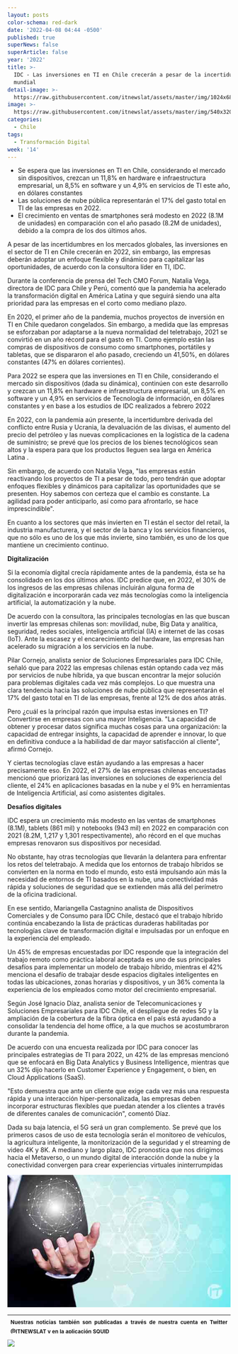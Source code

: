 ```yaml
---
layout: posts
color-schema: red-dark
date: '2022-04-08 04:44 -0500'
published: true
superNews: false
superArticle: false
year: '2022'
title: >-
  IDC - Las inversiones en TI en Chile crecerán a pesar de la incertidumbre
  mundial
detail-image: >-
  https://raw.githubusercontent.com/itnewslat/assets/master/img/1024x680/TransformacionDigital-g.jpg
image: >-
  https://raw.githubusercontent.com/itnewslat/assets/master/img/540x320/TransformacionDigital-p.jpg
categories:
  - Chile
tags:
  - Transformación Digital
week: '14'
---
```

- Se espera que las inversiones en TI en Chile, considerando el mercado sin dispositivos, crezcan un 11,8% en hardware e infraestructura empresarial, un 8,5% en software y un 4,9% en servicios de TI este año, en dólares constantes
- Las soluciones de nube pública representarán el 17% del gasto total en TI de las empresas en 2022.
- El crecimiento en ventas de smartphones será modesto en 2022 (8.1M de unidades) en comparación con el año pasado (8.2M de unidades), debido a la compra de los dos últimos años.

A pesar de las incertidumbres en los mercados globales, las inversiones en el sector de TI en Chile crecerán en 2022, sin embargo, las empresas deberán adoptar un enfoque flexible y dinámico para capitalizar las oportunidades, de acuerdo con la consultora líder en TI, IDC.
 
Durante la conferencia de prensa del Tech CMO Forum, Natalia Vega, directora de IDC para Chile y Perú, comentó que la pandemia ha acelerado la transformación digital en América Latina y que seguirá siendo una alta prioridad para las empresas en el corto como mediano plazo.
 
En 2020, el primer año de la pandemia, muchos proyectos de inversión en TI en Chile quedaron congelados. Sin embargo, a medida que las empresas se esforzaban por adaptarse a la nueva normalidad del teletrabajo, 2021 se convirtió en un año récord para el gasto en TI. Como ejemplo están las compras de dispositivos de consumo como smartphones, portátiles y tabletas, que se dispararon el año pasado, creciendo un 41,50%, en dólares constantes (47% en dólares corrientes).
 
Para 2022 se espera que las inversiones en TI en Chile, considerando el mercado sin dispositivos (dada su dinámica), continúen con este desarrollo y crezcan un 11,8% en hardware e infraestructura empresarial, un 8,5% en software y un 4,9% en servicios de Tecnología de información, en dólares constantes y en base a los estudios de IDC realizados a febrero 2022
 
En 2022, con la pandemia aún presente, la incertidumbre derivada del conflicto entre Rusia y Ucrania, la devaluación de las divisas, el aumento del precio del petróleo y las nuevas complicaciones en la logística de la cadena de suministro; se prevé que los precios de los bienes tecnológicos sean altos y la espera para que los productos lleguen sea larga en América Latina .
 
Sin embargo, de acuerdo con Natalia Vega, "las empresas están reactivando los proyectos de TI a pesar de todo, pero tendrán que adoptar enfoques flexibles y dinámicos para capitalizar las oportunidades que se presenten. Hoy sabemos con certeza que el cambio es constante. La agilidad para poder anticiparlo, así como para afrontarlo, se hace imprescindible".
 
En cuanto a los sectores que más invierten en TI están el sector del retail, la industria manufacturera, y el sector de la banca y los servicios financieros, que no sólo es uno de los que más invierte, sino también, es uno de los que mantiene un crecimiento continuo.
 
**Digitalización**
 
Si la economía digital crecía rápidamente antes de la pandemia, ésta se ha consolidado en los dos últimos años. IDC predice que, en 2022, el 30% de los ingresos de las empresas chilenas incluirán alguna forma de digitalización e incorporarán cada vez más tecnologías como la inteligencia artificial, la automatización y la nube.
 
De acuerdo con la consultora, las principales tecnologías en las que buscan invertir las empresas chilenas son: movilidad, nube, Big Data y analítica, seguridad, redes sociales, inteligencia artificial (IA) e internet de las cosas (IoT). Ante la escasez y el encarecimiento del hardware, las empresas han acelerado su migración a los servicios en la nube.
 
Pilar Cornejo, analista senior de Soluciones Empresariales para IDC Chile, señaló que para 2022 las empresas chilenas están optando cada vez más por servicios de nube híbrida, ya que buscan encontrar la mejor solución para problemas digitales cada vez más complejos. Lo que muestra una clara tendencia hacia las soluciones de nube pública que representarán el 17% del gasto total en TI de las empresas, frente al 12% de dos años atrás.
 
Pero ¿cuál es la principal razón que impulsa estas inversiones en TI? Convertirse en empresas con una mayor Inteligencia. "La capacidad de obtener y procesar datos significa muchas cosas para una organización: la capacidad de entregar insights, la capacidad de aprender e innovar, lo que en definitiva conduce a la habilidad de dar mayor satisfacción al cliente", afirmó Cornejo.
 
Y ciertas tecnologías clave están ayudando a las empresas a hacer precisamente eso. En 2022, el 27% de las empresas chilenas encuestadas mencionó que priorizará las inversiones en soluciones de experiencia del cliente, el 24% en aplicaciones basadas en la nube y el 9% en herramientas de Inteligencia Artificial, así como asistentes digitales.
 
**Desafíos digitales**
 
IDC espera un crecimiento más modesto en las ventas de smartphones (8.1M), tablets (861 mil) y notebooks (943 mil) en 2022 en comparación con 2021 (8.2M, 1,217 y 1,301 respectivamente), año récord en el que muchas empresas renovaron sus dispositivos por necesidad.
 
No obstante, hay otras tecnologías que llevarán la delantera para enfrentar los retos del teletrabajo. A medida que los entornos de trabajo híbridos se convierten en la norma en todo el mundo, esto está impulsando aún más la necesidad de entornos de TI basados en la nube, una conectividad más rápida y soluciones de seguridad que se extienden más allá del perímetro de la oficina tradicional.
 
En ese sentido, Mariangella Castagnino analista de Dispositivos Comerciales y de Consumo para IDC Chile, destacó que el trabajo híbrido continúa encabezando la lista de prácticas duraderas habilitadas por tecnologías clave de transformación digital e impulsadas por un enfoque en la experiencia del empleado.
 
Un 45% de empresas encuestadas por IDC responde que la integración del trabajo remoto como práctica laboral aceptada es uno de sus principales desafíos para implementar un modelo de trabajo híbrido, mientras el 42% menciona el desafío de trabajar desde espacios digitales inteligentes en todas las ubicaciones, zonas horarias y dispositivos, y un 36% comenta la experiencia de los empleados como motor del crecimiento empresarial.
 
Según José Ignacio Díaz, analista senior de Telecomunicaciones y Soluciones Empresariales para IDC Chile, el despliegue de redes 5G y la ampliación de la cobertura de la fibra óptica en el país está ayudando a consolidar la tendencia del home office, a la que muchos se acostumbraron durante la pandemia.
 
De acuerdo con una encuesta realizada por IDC para conocer las principales estrategias de TI para 2022, un 42% de las empresas mencionó que se enfocará en Big Data Analytics y Business Intelligence, mientras que un 32% dijo hacerlo en Customer Experience y Engagement, o bien, en Cloud Applications (SaaS).
 
"Esto demuestra que ante un cliente que exige cada vez más una respuesta rápida y una interacción hiper-personalizada, las empresas deben incorporar estructuras flexibles que puedan atender a los clientes a través de diferentes canales de comunicación", comentó Díaz.
 
Dada su baja latencia, el 5G será un gran complemento. Se prevé que los primeros casos de uso de esta tecnología serán el monitoreo de vehículos, la agricultura inteligente, la monitorización de la seguridad y el streaming de video 4K y 8K. A mediano y largo plazo, IDC pronostica que nos dirigimos hacia el Metaverso, o un mundo digital de interacción donde la nube y la conectividad convergen para crear experiencias virtuales ininterrumpidas

![](https://raw.githubusercontent.com/itnewslat/assets/master/img/540x320/TransformacionDigital-p.jpg)

<table style="height: 42px;" width="569">
<tbody>
<tr>
<td style="text-align: justify;"><sub><strong>Nuestras noticias también son publicadas a través de nuestra cuenta en Twitter <a href="https://twitter.com/itnewslat?lang=es">@ITNEWSLAT</a> y en la aplicación <a href="https://squidapp.co/en/">SQUID</a></strong></sub></td>
</tr>
</tbody>
</table>

<img src="https://tracker.metricool.com/c3po.jpg?hash=56f88a41e39ab42c063cc51676587a04"/>